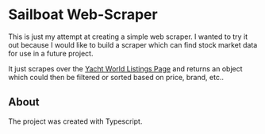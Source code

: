# Sailboat Web-Scraper
This is just my attempt at creating a simple web scraper. I wanted to try it out because I would like to build a scraper which can find stock market data for use in a future project.

It just scrapes over the [Yacht World Listings Page](https://www.yachtworld.com/boats-for-sale/type-sail/) and returns an object which could then be filtered or sorted based on price, brand, etc..

## About
The project was created with Typescript.
